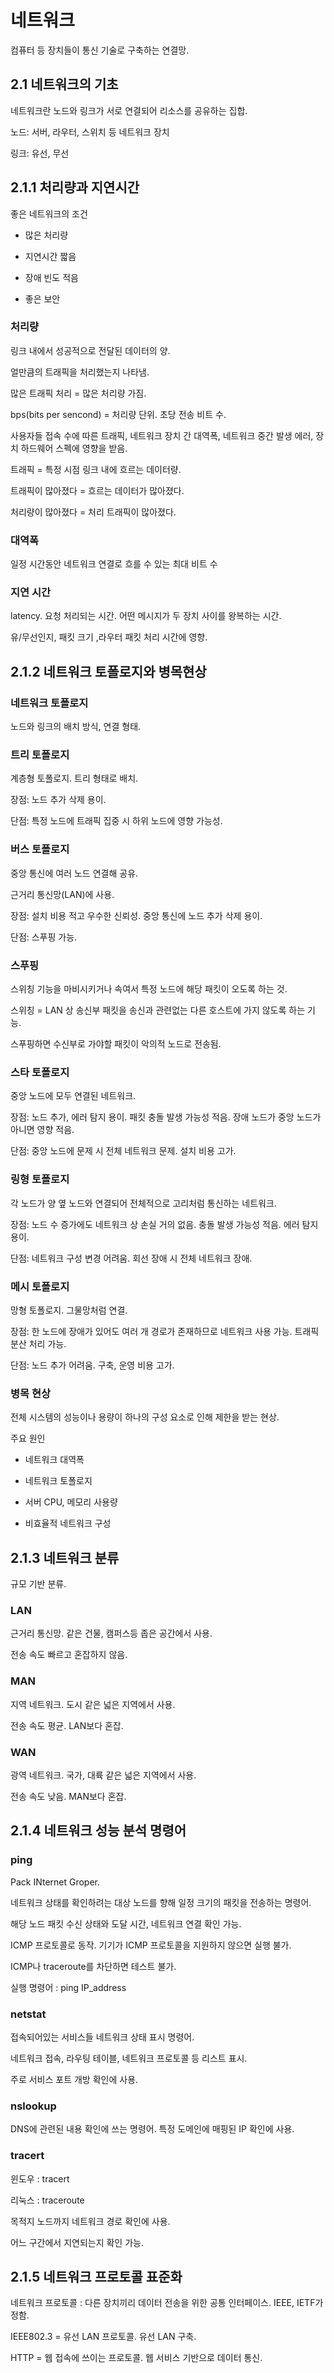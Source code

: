# 네트워크

컴퓨터 등 장치들이 통신 기술로 구축하는 연결망.

## 2.1 네트워크의 기초

네트워크란 노드와 링크가 서로 연결되어 리소스를 공유하는 집합.

노드: 서버, 라우터, 스위치 등 네트워크 장치

링크: 유선, 무선

## 2.1.1 처리량과 지연시간

좋은 네트워크의 조건

- 많은 처리량

- 지연시간 짧음

- 장애 빈도 적음

- 좋은 보안

### 처리량

링크 내에서 성공적으로 전달된 데이터의 양.

얼만큼의 트래픽을 처리했는지 나타냄.

많은 트래픽 처리 = 많은 처리량 가짐.

bps(bits per sencond) = 처리량 단위. 초당 전송 비트 수.

사용자들 접속 수에 따른 트래픽, 네트워크 장치 간 대역폭, 네트워크 중간 발생 에러, 장치 하드웨어 스펙에 영향을 받음.

트래픽 = 특정 시점 링크 내에 흐르는 데이터량.

트래픽이 많아졌다 = 흐르는 데이터가 많아졌다.

처리량이 많아졌다 = 처리 트래픽이 많아졌다.

### 대역폭

일정 시간동안 네트워크 연결로 흐를 수 있는 최대 비트 수

### 지연 시간

latency. 요청 처리되는 시간. 어떤 메시지가 두 장치 사이를 왕복하는 시간.

유/무선인지, 패킷 크기 ,라우터 패킷 처리 시간에 영향.

## 2.1.2 네트워크 토폴로지와 병목현상

### 네트워크 토폴로지

노드와 링크의 배치 방식, 연결 형태.

### 트리 토폴로지

계층형 토폴로지. 트리 형태로 배치.

장점: 노드 추가 삭제 용이.

단점: 특정 노드에 트래픽 집중 시 하위 노드에 영향 가능성.

### 버스 토폴로지

중앙 통신에 여러 노드 연결해 공유.

근거리 통신망(LAN)에 사용.

장점: 설치 비용 적고 우수한 신뢰성. 중앙 통신에 노드 추가 삭제 용이.

단점: 스푸핑 가능.

### 스푸핑

스위칭 기능을 마비시키거나 속여서 특정 노드에 해당 패킷이 오도록 하는 것.

스위칭 = LAN 상 송신부 패킷을 송신과 관련없는 다른 호스트에 가지 않도록 하는 기능.

스푸핑하면 수신부로 가야할 패킷이 악의적 노드로 전송됨.

### 스타 토폴로지

중앙 노드에 모두 연결된 네트워크.

장점: 노드 추가, 에러 탐지 용이. 패킷 충돌 발생 가능성 적음. 장애 노드가 중앙 노드가 아니면 영향 적음.

단점: 중앙 노드에 문제 시 전체 네트워크 문제. 설치 비용 고가.

### 링형 토폴로지

각 노드가 양 옆 노드와 연결되어 전체적으로 고리처럼 통신하는 네트워크.

장점: 노드 수 증가에도 네트워크 상 손실 거의 없음. 충돌 발생 가능성 적음. 에러 탐지 용이.

단점: 네트워크 구성 변경 어려움. 회선 장애 시 전체 네트워크 장애.

### 메시 토폴로지

망형 토폴로지. 그물망처럼 연결.

장점: 한 노드에 장애가 있어도 여러 개 경로가 존재하므로 네트워크 사용 가능. 트래픽 분산 처리 가능.

단점: 노드 추가 어려움. 구축, 운영 비용 고가.

### 병목 현상

전체 시스템의 성능이나 용량이 하나의 구성 요소로 인해 제한을 받는 현상.

주요 원인

- 네트워크 대역폭

- 네트워크 토폴로지

- 서버 CPU, 메모리 사용량

- 비효율적 네트워크 구성

## 2.1.3 네트워크 분류

규모 기반 분류.

### LAN

근거리 통신망. 같은 건물, 캠퍼스등 좁은 공간에서 사용.

전송 속도 빠르고 혼잡하지 않음.

### MAN

지역 네트워크. 도시 같은 넓은 지역에서 사용.

전송 속도 평균. LAN보다 혼잡.

### WAN

광역 네트워크. 국가, 대륙 같은 넓은 지역에서 사용.

전송 속도 낮음. MAN보다 혼잡.


## 2.1.4 네트워크 성능 분석 명령어

### ping

Pack INternet Groper.

네트워크 상태를 확인하려는 대상 노드를 향해 일정 크기의 패킷을 전송하는 명령어.

해당 노드 패킷 수신 상태와 도달 시간, 네트워크 연결 확인 가능.

ICMP 프로토콜로 동작. 기기가 ICMP 프로토콜을 지원하지 않으면 실행 불가.

ICMP나 traceroute를 차단하면 테스트 불가.

실행 명령어 : ping IP_address

### netstat

접속되어있는 서비스들 네트워크 상태 표시 명령어.

네트워크 접속, 라우팅 테이블, 네트워크 프로토콜 등 리스트 표시.

주로 서비스 포트 개방 확인에 사용.

### nslookup

DNS에 관련된 내용 확인에 쓰는 명령어. 특정 도메인에 매핑된 IP 확인에 사용.

### tracert

윈도우 : tracert

리눅스 : traceroute

목적지 노드까지 네트워크 경로 확인에 사용.

어느 구간에서 지연되는지 확인 가능.

## 2.1.5 네트워크 프로토콜 표준화

네트워크 프로토콜 : 다른 장치끼리 데이터 전송을 위한 공통 인터페이스. IEEE, IETF가 정함.

IEEE802.3 = 유선 LAN 프로토콜. 유선 LAN 구축.

HTTP = 웹 접속에 쓰이는 프로토콜. 웹 서비스 기반으로 데이터 통신.